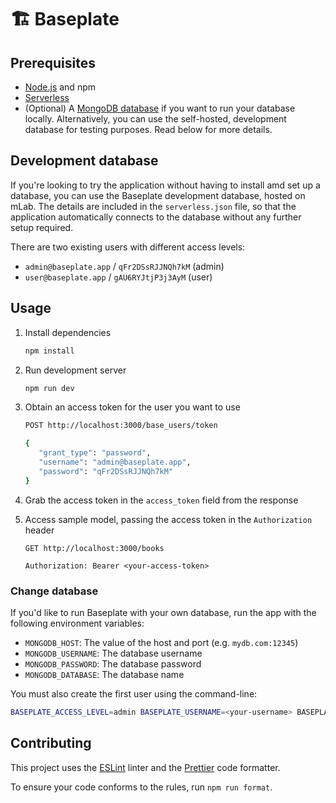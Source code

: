 # 🏗 Baseplate

## Prerequisites

- [Node.js](https://nodejs.org/en/download/) and npm
- [Serverless](https://github.com/serverless/serverless)
- (Optional) A [MongoDB database](https://docs.mongodb.com/manual/installation/) if you want to run your database locally. Alternatively, you can use the self-hosted, development database for testing purposes. Read below for more details.

## Development database

If you're looking to try the application without having to install amd set up a database, you can use the Baseplate development database, hosted on mLab. The details are included in the `serverless.json` file, so that the application automatically connects to the database without any further setup required.

There are two existing users with different access levels:

- `admin@baseplate.app` / `qFr2DSsRJJNQh7kM` (admin)
- `user@baseplate.app` / `gAU6RYJtjP3j3AyM` (user)

## Usage

1. Install dependencies

   ```sh
   npm install
   ```

1. Run development server

   ```sh
   npm run dev
   ```

1. Obtain an access token for the user you want to use

   ```sh
   POST http://localhost:3000/base_users/token

   {
      "grant_type": "password",
      "username": "admin@baseplate.app",
      "password": "qFr2DSsRJJNQh7kM"
   }
   ```

1. Grab the access token in the `access_token` field from the response

1. Access sample model, passing the access token in the `Authorization` header

   ```
   GET http://localhost:3000/books

   Authorization: Bearer <your-access-token>
   ```

### Change database

If you'd like to run Baseplate with your own database, run the app with the following environment variables:

- `MONGODB_HOST`: The value of the host and port (e.g. `mydb.com:12345`)
- `MONGODB_USERNAME`: The database username
- `MONGODB_PASSWORD`: The database password
- `MONGODB_DATABASE`: The database name

You must also create the first user using the command-line:

```sh
BASEPLATE_ACCESS_LEVEL=admin BASEPLATE_USERNAME=<your-username> BASEPLATE_PASSWORD=<your-password> node scripts/createUser.js
```

## Contributing

This project uses the [ESLint](https://eslint.org/) linter and the [Prettier](https://prettier.io/) code formatter.

To ensure your code conforms to the rules, run `npm run format`.

